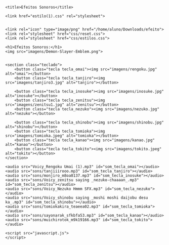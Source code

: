 <!DOCTYPE html>
<html lang="pt-BR">
<head>
    <meta charset="UTF-8">
    <meta http-equiv="X-UA-Compatible" content="IE=edge">
    <meta name="viewport" content="width=device-width, initial-scale=1.0">

    <title>Efeitos Sonoros</title>

    <link href="estilo(1).css" rel="stylesheet">


    <link rel="icon" type="image/png" href="/home/aluno/Downloads/efeito">
    <link rel="stylesheet" href="css/reset.css">
    <link rel="stylesheet" href="css/estilos.css">


</head>
<body background="imagens/det6jnm-70a92221-8d6b-43c5-8487-3c29336b89fd.png">

    
    <h1>Efeitos Sonoros:</h1>
    <img src="imagens/Demon-Slayer-Emblem.png">
    

    <section class="teclado">
        <button class="tecla tecla_omai"><img src="imagens/rengoku.jpg" alt="omai"></button>
        <button class="tecla tecla_tanjiro"><img src="imagens/tanjiro3.jpg" alt="tanjiro"></button>

        <button class="tecla tecla_inosuke"><img src="imagens/inosuke.jpg" alt="inosuke"></button>
        <button class="tecla tecla_zenitsu"><img src="imagens/zenitsu1.jpg" alt="zenitsu"></button>
        <button class="tecla tecla_nezuko"><img src="imagens/nezuko.jpg" alt="nezuko"></button>

        <button class="tecla tecla_shinobu"><img src="imagens/shinobu.jpg" alt="shinobu"></button>
        <button class="tecla tecla_tomioka"><img src="imagens/tomioka.jpeg" alt="tomioka"></button>
        <button class="tecla tecla_kanao"><img src="imagens/kanao.jpg" alt="kanao"></button>
        <button class="tecla tecla_tokito"><img src="imagens/tokito.jpeg" alt="tokito"></button>
    </section>

    <audio src="Voicy_Rengoku Umai (1).mp3" id="som_tecla_omai"></audio>
    <audio src="sons/tanjiiirooo.mp3" id="som_tecla_tanjiro"></audio>
    <audio src="sons/monjiro_m8oa8137.mp3" id="som_tecla_inosuke"></audio>
    <audio src="sons/Voicy_zenitsu saying _nezuko-chaaaan_.mp3" id="som_tecla_zenitsu"></audio>
    <audio src="sons/Voicy_Nezuko Hmmm SFX.mp3" id="som_tecla_nezuko"></audio>
    <audio src="sons/Voicy_shinobu saying _moshi moshi daijobu desu ka_.mp3" id="som_tecla_shinobu"></audio>
    <audio src="sons/tomiokakira_teaeea02.mp3" id="som_tecla_tomioka"></audio>
    <audio src="sons/sayonarak_sfkbfa53.mp3" id="som_tecla_kanao"></audio>
    <audio src="sons/muichirotok_m9k19166.mp3" id="som_tecla_tokito"></audio>

    <script src="javascript.js">
    </script>
    
</body>
</html>
